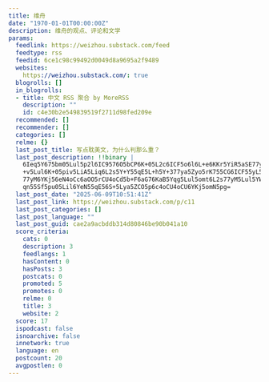 ```yaml
---
title: 维舟
date: "1970-01-01T00:00:00Z"
description: 维舟的观点、评论和文学
params:
  feedlink: https://weizhou.substack.com/feed
  feedtype: rss
  feedid: 6ce1c98c99492d0049d8a9695a2f9489
  websites:
    https://weizhou.substack.com/: true
  blogrolls: []
  in_blogrolls:
  - title: 中文 RSS 聚合 by MoreRSS
    description: ""
    id: c4e30b2e549839519f2711d98fed209e
  recommended: []
  recommender: []
  categories: []
  relme: {}
  last_post_title: 写点耽美文，为什么判那么重？
  last_post_description: !!binary |
    6Ieq5Y675bm05Lul5p2l6IC9576O5bCP6K+05L2c6ICF5o6l6L+e6KKr5YiR5aSE77yM5Y
    +v5Lul6K+05piv5LiA5Liq6L2s5Y+Y55qE5L+h5Y+377ya5Zyo5rK755CG6ICF55yL5p2l
    77yM6YKj56eN4oCc6aOO5rCU4oCd5b+F6aG76KaB5Yqg5Lul5omt6L2s77yM5Lul5YWN5L
    qn55Sf5pu05Lil6YeN55qE56S+5Lya5ZCO5p6c4oCU4oCU6YKj5omN5pg=
  last_post_date: "2025-06-09T10:51:41Z"
  last_post_link: https://weizhou.substack.com/p/c11
  last_post_categories: []
  last_post_language: ""
  last_post_guid: cae2a9acbddb314d80846be90b041a10
  score_criteria:
    cats: 0
    description: 3
    feedlangs: 1
    hasContent: 0
    hasPosts: 3
    postcats: 0
    promoted: 5
    promotes: 0
    relme: 0
    title: 3
    website: 2
  score: 17
  ispodcast: false
  isnoarchive: false
  innetwork: true
  language: en
  postcount: 20
  avgpostlen: 0
---
```


